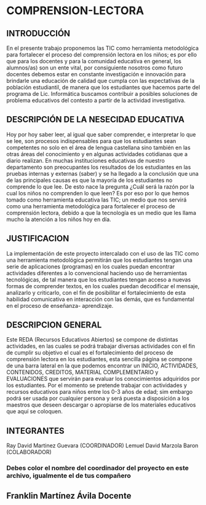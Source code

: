 # COMPRENSION-LECTORA

## INTRODUCCIÓN 
En el presente trabajo proponemos las TIC como herramienta metodológica  para fortalecer  el proceso del comprensión lectora en los niños; es por ello que para los docentes y para la comunidad educativa en general, los alumnos/as) son un ente vital, por consiguiente nosotros como futuro docentes debemos estar en constante investigación e innovación para brindarle una educación de calidad que cumpla con las expectativas de la población estudiantil, de manera que los estudiantes que hacemos parte  del programa de Lic. Informática  buscamos contribuir a posibles soluciones de problema educativos del contesto a partir de  la actividad investigativa.

## DESCRIPCIÓN DE LA NESECIDAD EDUCATIVA
Hoy por hoy saber leer, al igual que saber comprender, e interpretar lo que se lee, son procesos indispensables para que los estudiantes sean competentes no solo en el área de lengua castellana sino también en las otras áreas del conocimiento y en algunas actividades cotidianas que a diario realizan.
En muchas instituciones educativas de nuestro departamento son preocupantes los resultados de los estudiantes en las pruebas internas y externas (saber) y se ha llegado a la conclusión que una de las principales causas es que la mayoría de los estudiantes no comprende lo que lee.
De esto nace la pregunta ¿Cuál será la razón por la cual los niños no comprenden lo que leen?
Es por eso por lo que hemos tomado como herramienta educativa las TIC; un medio que nos servirá como una herramienta metodológica para fortalecer el proceso de comprensión lectora, debido a que la tecnología es un medio que les llama mucho la atención a los niños hoy en día.

## JUSTIFICACION
La implementación de este proyecto intercalado con el uso de las TIC como una herramienta metodológica permitirán que los estudiantes tengan una serie de aplicaciones (programas) en los cuales puedan encontrar actividades diferentes a lo convencional haciendo uso de herramientas tecnológicas, de tal manera que los estudiantes tengan acceso a nuevas formas de comprender textos, en los cuales puedan decodificar el mensaje, analizarlo y criticarlo, con el fin de posibilitar el fortalecimiento de esta habilidad comunicativa en interacción con las demás, que es fundamental en el proceso de enseñanza- aprendizaje.

## DESCRIPCION GENERAL
Este REDA (Recursos Educativos Abiertos) se compone de distintas actividades, en las cuales se podrá trabajar diversas actividades con el fin de cumplir su objetivo el cual es el fortalecimiento del proceso de comprensión lectora en los estudiantes, esta sencilla página se compone de una barra lateral en la que podemos encontrar un INICIO, ACTIVIDADES, CONTENIDOS, CREDITOS, MATERIAL COMPLEMENTARIO y EVALUACIONES que servirán para evaluar los conocimientos adquiridos por los estudiantes.
Por el momento se pretende trabajar con actividades y recursos educativos para niños entre los 0-3 años de edad; sim embargo podrá ser usada por cualquier persona y será puesta a disposición a los maestros que deseen descargar o apropiarse de los materiales educativos que aquí se coloquen.

## INTEGRANTES
Ray David Martinez Guevara (COORDINADOR)
Lemuel David Marzola Baron (COLABORADOR)




### Debes color el nombre del coordinador del proyecto en este archivo, igualmente el de tus compañero
## Franklin Martínez Ávila Docente
